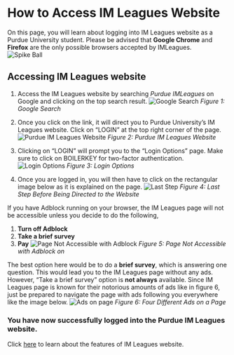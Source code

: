 # How to Access IM Leagues Website

On this page, you will learn about logging into IM Leagues website as a Purdue University student. Please be advised that **Google Chrome** and **Firefox** are the only possible browsers accepted by IMLeagues.
![Spike Ball](https://assets.change.org/photos/8/si/sd/IUSiSDqDdVXDOOr-1600x900-noPad.jpg)
## Accessing IM Leagues website
1. Access the IM Leagues website by searching *Purdue IMLeagues* on Google and clicking on the top search result.
![Google Search](https://imleague.files.wordpress.com/2019/10/google-search-3.png)
*Figure 1: Google Search*

2. Once you click on the link, it will direct you to Purdue University’s IM Leagues website. Click on “LOGIN” at the top right corner of the page.
![Purdue IM Leagues Website](https://imleague.files.wordpress.com/2019/10/screen-shot-2019-10-08-at-1.46.20-pm.png)
*Figure 2: Purdue IM Leagues Website*

3. Clicking on “LOGIN” will prompt you to the “Login Options” page. Make sure to click on BOILERKEY for two-factor authentication.
![Login Options](https://imleague.files.wordpress.com/2019/10/screen-shot-2019-10-08-at-1.56.37-pm.png)
*Figure 3: Login Options*

4. Once you are logged in, you will then have to click on the rectangular image below as it is explained on the page.
![Last Step](https://imleague.files.wordpress.com/2019/10/screen-shot-2019-10-08-at-2.06.21-pm.png)
*Figure 4: Last Step Before Being Directed to the Website*

If you have Adblock running on your browser, the IM Leagues page will not be accessible unless you decide to do the following,
1. **Turn off Adblock**
2. **Take a brief survey**
3. **Pay**
![Page Not Accessible with Adblock](https://imleague.files.wordpress.com/2019/10/screen-shot-2019-10-08-at-2.18.36-pm.png)
*Figure 5: Page Not Accessible with Adblock on*

The best option here would be to do a **brief survey**, which is answering one question. This would lead you to the IM Leagues page without any ads. However, “Take a brief survey” option is **not always** available. Since IM Leagues page is known for their notorious amounts of ads like in figure 6, just be prepared to navigate the page with ads following you everywhere like the image below.
![Ads on page](https://imleague.files.wordpress.com/2019/10/screen-shot-2019-10-08-at-2.27.44-pm.png?w=2048)
*Figure 6: Four Different Ads on a Page*

### You have now successfully logged into the Purdue IM Leagues website. 

Click [here](https://github.com/seo33/IMLeagues/blob/master/Features.on.IMLeagues.md) to learn about the features of IM Leagues website.
